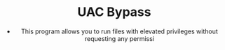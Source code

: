 <div align="center">

# UAC Bypass

- This program allows you to run files with elevated privileges without requesting any permissi